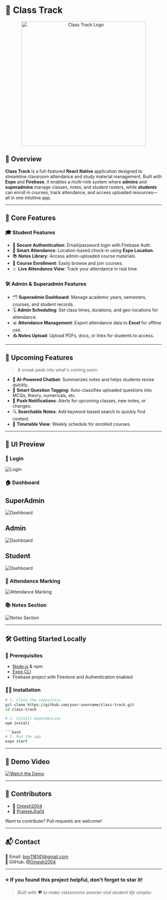 # 📌 Class Track

<p align="center">
  <img src="assets/images/logo.png" alt="Class Track Logo" width="400"/>
</p>

## 📖 Overview

**Class Track** is a full-featured **React Native** application designed to streamline classroom attendance and study material management. Built with **Expo** and **Firebase**, it enables a multi-role system where **admins** and **superadmins** manage classes, notes, and student rosters, while **students** can enroll in courses, track attendance, and access uploaded resources—all in one intuitive app.

---

## 🚀 Core Features

### 🎓 Student Features
- 🔐 **Secure Authentication**: Email/password login with Firebase Auth.
- 📍 **Smart Attendance**: Location-based check-in using **Expo Location**.
- 📚 **Notes Library**: Access admin-uploaded course materials.
- 📝 **Course Enrollment**: Easily browse and join courses.
- 📈 **Live Attendance View**: Track your attendance in real time.

### 🛠️ Admin & Superadmin Features
- 🗂 **Superadmin Dashboard**: Manage academic years, semesters, courses, and student records.
- 🗓 **Admin Scheduling**: Set class times, durations, and geo-locations for attendance.
- 📊 **Attendance Management**: Export attendance data to **Excel** for offline use.
- 📤 **Notes Upload**: Upload PDFs, docs, or links for students to access.

---

## 🌟 Upcoming Features

> A sneak peek into what's coming soon:

- 🤖 **AI-Powered Chatbot**: Summarizes notes and helps students revise quickly.
- 🧠 **Smart Question Tagging**: Auto-classifies uploaded questions into MCQs, theory, numericals, etc.
- 🔔 **Push Notifications**: Alerts for upcoming classes, new notes, or changes.
- 🔍 **Searchable Notes**: Add keyword-based search to quickly find content.
- 📅 **Timetable View**: Weekly schedule for enrolled courses.

---

## 🎨 UI Preview

### 🔐 Login
![Login](assets/signup.png)

### 🏠 Dashboard
## SuperAdmin
![Dashboard](assets/dashboard1.png)

## Admin
![Dashboard](assets/dashboard2.png)

## Student
![Dashboard](assets/dashboard3.png)

### 📍 Attendance Marking
![Attendance Marking](assets/attendance.png)

### 📚 Notes Section
![Notes Section](assets/notes.png)

---

## 🛠 Getting Started Locally

### 📌 Prerequisites
- [Node.js](https://nodejs.org/) & npm
- [Expo CLI](https://docs.expo.dev/get-started/installation/)
- Firebase project with Firestore and Authentication enabled

### 🧑‍💻 Installation

```bash
# 1. Clone the repository
git clone https://github.com/your-username/class-track.git
cd class-track

# 2. Install dependencies
npm install

```bash
# 3. Run the app
expo start
```

---

<!-- ## 🎥 Demo Video -->

## 🎥 Demo Video

[![Watch the Demo](https://img.youtube.com/vi/uDosMVlFx50/0.jpg)](https://youtu.be/uDosMVlFx50)

---

## 🤝 Contributors

- 👤 [Omesh2004](https://github.com/Omesh2004)
- 👤 [PrateekJha14](https://github.com/PrateekJha14)

Want to contribute? Pull requests are welcome!

---

## 📬 Contact

📧 Email: boy118141@gmail.com  
🐙 GitHub: [@Omesh2004](https://github.com/Omesh2004)

---

### ⭐ If you found this project helpful, don't forget to **star** it!

> _Built with ❤️ to make classrooms smarter and student life simpler._
